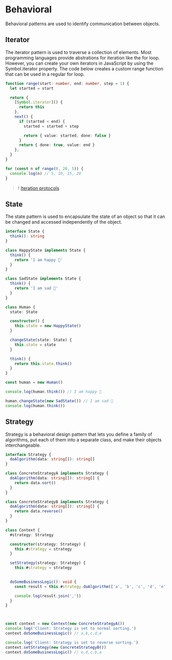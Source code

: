 # Behavioral

Behavioral patterns are used to identify communication between objects.

## Iterator

The iterator pattern is used to traverse a collection of elements. Most programming languages provide abstrations for iteration like the for loop. However, you can create your own iterators in JavaScript by using the Symbol.iterator property. The code below creates a custom range function that can be used in a regular for loop.

```ts ignore
function range(start: number, end: number, step = 1) {
  let started = start

  return {
    [Symbol.iterator]() {
      return this
    },
    next() {
      if (started < end) {
        started = started + step

        return { value: started, done: false }
      }
      return { done: true, value: end }
    },
  }
}

for (const n of range(0, 20, 5)) {
  console.log(n) // 5, 10, 15, 20
}
```

> ! [Iteration protocols](https://developer.mozilla.org/en-US/docs/Web/JavaScript/Reference/Iteration_protocols)

## State

The state pattern is used to encapsulate the state of an object so that it can be changed and accessed independently of the object.

```ts ignore
interface State {
  think(): string
}

class HappyState implements State {
  think() {
    return 'I am happy 🙂'
  }
}

class SadState implements State {
  think() {
    return 'I am sad 🙁'
  }
}

class Human {
  state: State

  constructor() {
    this.state = new HappyState()
  }

  changeState(state: State) {
    this.state = state
  }

  think() {
    return this.state.think()
  }
}

const human = new Human()

console.log(human.think()) // I am happy 🙂

human.changeState(new SadState()) // I am sad 🙁
console.log(human.think())
```

## Strategy

Strategy is a behavioral design pattern that lets you define a family of algorithms, put each of them into a separate class, and make their objects interchangeable.

```ts ignore
interface Strategy {
  doAlgorithm(data: string[]): string[]
}

class ConcreteStrategyA implements Strategy {
  doAlgorithm(data: string[]): string[] {
    return data.sort()
  }
}

class ConcreteStrategyB implements Strategy {
  doAlgorithm(data: string[]): string[] {
    return data.reverse()
  }
}

class Context {
  #strategy: Strategy

  constructor(strategy: Strategy) {
    this.#strategy = strategy
  }

  setStrategy(strategy: Strategy) {
    this.#strategy = strategy
  

  doSomeBusinessLogic(): void {
    const result = this.#strategy.doAlgorithm(['a', 'b', 'c', 'd', 'e'])

    console.log(result.join(','))
  }
}



const context = new Context(new ConcreteStrategyA())
console.log('Client: Strategy is set to normal sorting.')
context.doSomeBusinessLogic() // a,b,c,d,e

console.log('Client: Strategy is set to reverse sorting.')
context.setStrategy(new ConcreteStrategyB())
context.doSomeBusinessLogic() // e,d,c,b,a
```
